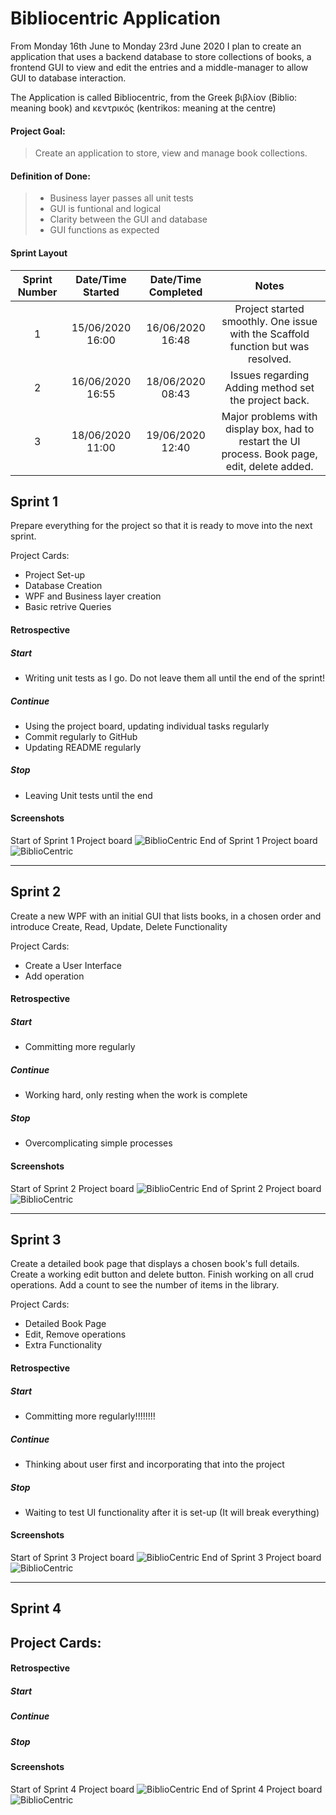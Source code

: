 # Bibliocentric Application

From Monday 16th June to Monday 23rd June 2020 I plan to create an application that uses a backend database to store collections of books, a frontend GUI to view and edit the entries and a middle-manager to allow GUI to database interaction. 	

The Application is called Bibliocentric, from the Greek &#946;&#953;&#946;&#955;&#943;&#959;&#957; (Biblio: meaning book) and &#954;&#949;&#957;&#964;&#961;&#953;&#954;&#972;&#962; (kentrikos: meaning at the centre)

#### Project Goal:

> Create an application to store, view and manage book collections.

#### Definition of Done:

>- Business layer passes all unit tests
>- GUI is funtional and logical
>- Clarity between the GUI and database
>- GUI functions as expected

#### Sprint Layout

| Sprint Number | Date/Time Started | Date/Time Completed | Notes |
|:---------------:|:--------------:|:----------------:|:-------:|
|1| 15/06/2020 16:00 | 16/06/2020 16:48 | Project started smoothly. One issue with the Scaffold function but was resolved.|
|2| 16/06/2020 16:55 | 18/06/2020 08:43 | Issues regarding Adding method set the project back.|
|3| 18/06/2020 11:00 | 19/06/2020 12:40 | Major problems with display box, had to restart the UI process. Book page, edit, delete added.|

Sprint 1
-
Prepare everything for the project so that it is ready to move into the next sprint.

Project Cards:
- Project Set-up
- Database Creation
- WPF and Business layer creation
- Basic retrive Queries

#### Retrospective
##### Start
- Writing unit tests as I go. Do not leave them all until the end of the sprint!

##### Continue

- Using the project board, updating individual tasks regularly
- Commit regularly to GitHub
- Updating README regularly

##### Stop
- Leaving Unit tests until the end

#### Screenshots

Start of Sprint 1 Project board
![BiblioCentric](./ProjectBoardScreenshots/01Start.png)
End of Sprint 1 Project board
![BiblioCentric](./ProjectBoardScreenshots/01End.png)
***

Sprint 2
-
Create a new WPF with an initial GUI that lists books, in a chosen order and introduce Create, Read, Update, Delete Functionality

Project Cards:
- Create a User Interface
- Add operation

#### Retrospective
##### Start
- Committing more regularly 

##### Continue
- Working hard, only resting when the work is complete

##### Stop
- Overcomplicating simple processes

#### Screenshots

Start of Sprint 2 Project board
![BiblioCentric](./ProjectBoardScreenshots/02Start.png)
End of Sprint 2 Project board
![BiblioCentric](./ProjectBoardScreenshots/02End.png)

***

Sprint 3
-
Create a detailed book page that displays a chosen book's full details.
Create a working edit button and delete button.
Finish working on all crud operations.
Add a count to see the number of items in the library.

Project Cards:
- Detailed Book Page
- Edit, Remove operations
- Extra Functionality

#### Retrospective
##### Start
- Committing more regularly!!!!!!!! 

##### Continue
- Thinking about user first and incorporating that into the project

##### Stop
- Waiting to test UI functionality after it is set-up (It will break everything)

#### Screenshots

Start of Sprint 3 Project board
![BiblioCentric](./ProjectBoardScreenshots/03Start.png)
End of Sprint 3 Project board
![BiblioCentric](./ProjectBoardScreenshots/03End.png)

***

Sprint 4
-


Project Cards:
- 

#### Retrospective
##### Start


##### Continue


##### Stop


#### Screenshots

Start of Sprint 4 Project board
![BiblioCentric](./ProjectBoardScreenshots/04Start.png)
End of Sprint 4 Project board
![BiblioCentric](./ProjectBoardScreenshots/04End.png)


